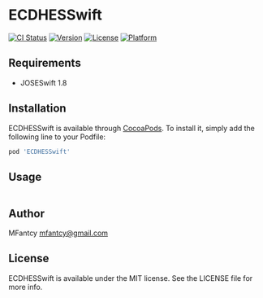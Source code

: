 # ECDHESSwift

[![CI Status](https://travis-ci.com/104corp/JOSE-ECDH-ES-Swift.svg?branch=master&style=flat)](https://travis-ci.com/104corp/JOSE-ECDH-ES-Swift)
[![Version](https://img.shields.io/cocoapods/v/ECDHESSwift.svg?style=flat)](https://cocoapods.org/pods/ECDHESSwift)
[![License](https://img.shields.io/cocoapods/l/ECDHESSwift.svg?style=flat)](https://cocoapods.org/pods/ECDHESSwift)
[![Platform](https://img.shields.io/cocoapods/p/ECDHESSwift.svg?style=flat)](https://cocoapods.org/pods/ECDHESSwift)


## Requirements

- JOSESwift 1.8

## Installation

ECDHESSwift is available through [CocoaPods](https://cocoapods.org). To install
it, simply add the following line to your Podfile:

```ruby
pod 'ECDHESSwift'
```

## Usage

```swift

```

## Author

MFantcy mfantcy@gmail.com

## License

ECDHESSwift is available under the MIT license. See the LICENSE file for more info.
